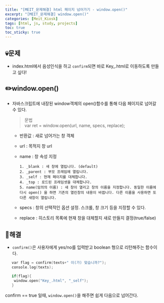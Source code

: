 ```yaml
---
title: "[MEIT_문제해결] html 페이지 넘어가기 - window.open()"
excerpt: "[MEIT_문제해결] window.open()"
categories: [Meit_Kiosk]
tags: [html, js, study, projects]
toc: true
toc_sticky: true
---
```


## 💀문제

+ index.html에서 음성인식을 하고 `confirm`되면 바로 Key_.html로 이동하도록 만들고 싶다!
  
## ✏️window.open()

+ 자바스크립트에 내장된 window객체의 open()함수를 통해 다음 페이지로 넘어갈 수 있다. 

    > 문법  
    > var ret = window.open(url, name, specs, replace);

    + 반환값 : 새로 넘어가는 창 객체
    + url : 목적지 창 url
    + name : 창 속성 지정   
  
        ```
        1. _blank : 새 창에 열립니다. (default)
        2. _parent : 부모 프레임에 열립니다.
        3. _self : 현재 페이지를 대체합니다.
        4. _top : 로드된 프레임셋을 대체합니다.
        5. name(임의의 이름) : 새 창이 열리고 창의 이름을 지정합니다. 동일한 이름에 다시 open() 을 하면 기존의 열린창의 내용이 바뀝니다. 다른 이름을 사용하면 또다른 새창이 열립니다.  
   
        ```  
        
    + specs : 창의 선택적인 옵션 설정. 스크롤, 창 크기 등을 지정할 수 있다.
    + replace : 히스토리 목록에 현재 창을 대체할지 새로 만들지 결정(true/false)   
  
  
## 💊해결

+ `confirm()`은 사용자에게 yes/no를 입력받고 boolean 형으로 리턴해주는 함수이다.   
 ```cpp
    var flag = confirm(texts+" 이(가) 맞습니까?");
    console.log(texts);

    if(flag){
     window.open("Key_.html", "_self");
    }
 ```  
 confirm == true 일때, `window.open()`을 해주면 쉽게 다음으로 넘어간다.